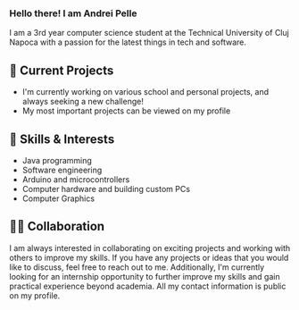 ### Hello there! I am Andrei Pelle

I am a 3rd year computer science student at the Technical University of Cluj Napoca with a passion for the latest things in tech and software.

## 🔭 Current Projects
- I'm currently working on various school and personal projects, and always seeking a new challenge!
- My most important projects can be viewed on my profile

## 🌱 Skills & Interests
- Java programming
- Software engineering
- Arduino and microcontrollers
- Computer hardware and building custom PCs
- Computer Graphics

## 👨‍💻 Collaboration

I am always interested in collaborating on exciting projects and working with others to improve my skills. If you have any projects or ideas that you would like to discuss, feel free to reach out to me. Additionally, I'm currently looking for an internship opportunity to further improve my skills and gain practical experience beyond academia. All my contact information is public on my profile.

